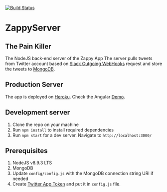 [![Build Status](https://travis-ci.org/EhabGamal/ZappyServer.svg?branch=master)](https://travis-ci.org/EhabGamal/ZappyServer)
# ZappyServer
## The Pain Killer

The NodeJS back-end server of the Zappy App
The server pulls tweets from Twitter account based on [Slack Outgoing WebHooks](https://api.slack.com/custom-integrations/outgoing-webhooks) request and store the tweets to [MongoDB](https://www.mongodb.com/).

## Production Server

The app is deployed on [Heroku](https://zappytpk.herokuapp.com/). Check the Angular [Demo](https://zappy-tpk.firebaseapp.com).

## Development server

1. Clone the repo on your machine
2. Run `npm install` to install required dependencies
3. Run `npm start` for a dev server. Navigate to `http://localhost:3000/`

## Prerequisites

1. NodeJS v8.9.3 LTS
2. MongoDB
3. Update `config/config.js` with the MongoDB connection string URI if needed
4. Create [Twitter App Token](https://apps.twitter.com) and put it in `config.js` file.